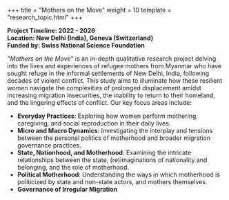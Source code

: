 +++
title = "Mothers on the Move"
weight = 10
template = "research_topic.html"
+++

**Project Timeline: 2022 - 2026**  
**Location: New Delhi (India), Geneva (Switzerland)**  
**Funded by: Swiss National Science Foundation**  

*"Mothers on the Move"* is an in-depth qualitative research project delving into the lives and experiences of refugee mothers from Myanmar who have sought refuge in the informal settlements of New Delhi, India, following decades of violent conflict. This study aims to illuminate how these resilient women navigate the complexities of prolonged displacement amidst increasing migration insecurities, the inability to return to their homeland, and the lingering effects of conflict. Our key focus areas include:

* **Everyday Practices**: Exploring how women perform mothering, caregiving, and social reproduction in their daily lives.
* **Micro and Macro Dynamics**: Investigating the interplay and tensions between the personal politics of motherhood and broader migration governance practices.
* **State, Nationhood, and Motherhood**: Examining the intricate relationships between the state, (re)imaginations of nationality and belonging, and the role of motherhood.
* **Political Motherhood**: Understanding the ways in which motherhood is politicized by state and non-state actors, and mothers themselves.
* **Governance of Irregular Migration**


